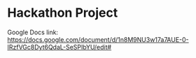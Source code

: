 # Hackathon Project

Google Docs link: https://docs.google.com/document/d/1n8M9NU3w17a7AUE-0-IRzfVGc8Dyt6QdaL-SeSPIbYU/edit#
